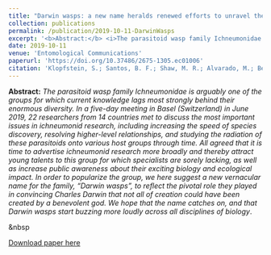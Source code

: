 ```yaml
---
title: "Darwin wasps: a new name heralds renewed efforts to unravel the evolutionary history of Ichneumonidae"
collection: publications
permalink: /publication/2019-10-11-DarwinWasps
excerpt: '<b>Abstract:</b> <i>The parasitoid wasp family Ichneumonidae is arguably one of the groups for which current knowledge lags most strongly behind their enormous diversity. In a five-day meeting in Basel (Switzerland) in June 2019, 22 researchers from 14 countries met to discuss the most important issues in ichneumonid research, including increasing the speed of species discovery, resolving higher-level relationships, and studying the radiation of these parasitoids onto various host groups through time. All agreed that it is time to advertise ichneumonid research more broadly and thereby attract young talents to this group for which specialists are sorely lacking, as well as increase public awareness about their exciting biology and ecological impact. In order to popularize the group, we here suggest a new vernacular name for the family, “Darwin wasps”, to reflect the pivotal role they played in convincing Charles Darwin that not all of creation could have been created by a benevolent god. We hope that the name catches on, and that Darwin wasps start buzzing more loudly across all disciplines of biology</i>.'
date: 2019-10-11
venue: 'Entomological Communications'
paperurl: 'https://doi.org/10.37486/2675-1305.ec01006'
citation: 'Klopfstein, S.; Santos, B. F.; Shaw, M. R.; Alvarado, M.; Bennett, A. M. R.; <b>Dal Pos, D.</b>; Giannotta, M.; Herrera, A. D. F.; Karlsson, D.; Khalaim, A. I.; Lima, A. R; Mikó, I.; Sääksjärvi, I. E.; Shimizu, S.; Spasojevic, T.; van Noort, S.; Vilhelmsen, L. & Broad, G. R. (2019). Darwin wasps: a new name heralds renewed efforts to unravel the evolutionary history of Ichneumonidae. <i>Entomological Communications</i>, 1: ec010.'
---
```

<b>Abstract:</b> <i>The parasitoid wasp family Ichneumonidae is arguably one of the groups for which current knowledge lags most strongly behind their enormous diversity. In a five-day meeting in Basel (Switzerland) in June 2019, 22 researchers from 14 countries met to discuss the most important issues in ichneumonid research, including increasing the speed of species discovery, resolving higher-level relationships, and studying the radiation of these parasitoids onto various host groups through time. All agreed that it is time to advertise ichneumonid research more broadly and thereby attract young talents to this group for which specialists are sorely lacking, as well as increase public awareness about their exciting biology and ecological impact. In order to popularize the group, we here suggest a new vernacular name for the family, “Darwin wasps”, to reflect the pivotal role they played in convincing Charles Darwin that not all of creation could have been created by a benevolent god. We hope that the name catches on, and that Darwin wasps start buzzing more loudly across all disciplines of biology</i>.

<script type='text/javascript' src='https://d1bxh8uas1mnw7.cloudfront.net/assets/embed.js'></script>

<div class='altmetric-embed' data-badge-type='donut' data-doi="10.37486/2675-1305.ec01006"></div>

&nbsp

[Download paper here](https://doi.org/10.37486/2675-1305.ec01006)

